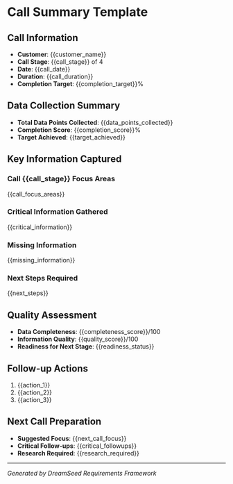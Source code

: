 # Call Summary Template

## Call Information
- **Customer**: {{customer_name}}
- **Call Stage**: {{call_stage}} of 4
- **Date**: {{call_date}}
- **Duration**: {{call_duration}}
- **Completion Target**: {{completion_target}}%

## Data Collection Summary
- **Total Data Points Collected**: {{data_points_collected}}
- **Completion Score**: {{completion_score}}%
- **Target Achieved**: {{target_achieved}}

## Key Information Captured

### Call {{call_stage}} Focus Areas
{{call_focus_areas}}

### Critical Information Gathered
{{critical_information}}

### Missing Information
{{missing_information}}

### Next Steps Required
{{next_steps}}

## Quality Assessment
- **Data Completeness**: {{completeness_score}}/100
- **Information Quality**: {{quality_score}}/100
- **Readiness for Next Stage**: {{readiness_status}}

## Follow-up Actions
1. {{action_1}}
2. {{action_2}}
3. {{action_3}}

## Next Call Preparation
- **Suggested Focus**: {{next_call_focus}}
- **Critical Follow-ups**: {{critical_followups}}
- **Research Required**: {{research_required}}

---
*Generated by DreamSeed Requirements Framework*